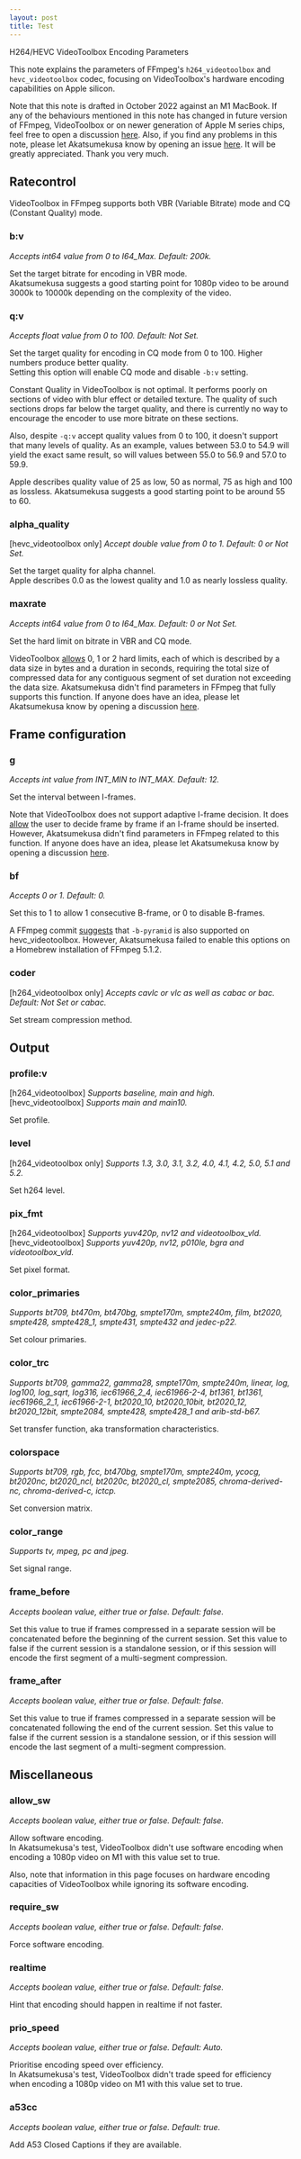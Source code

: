 ```yaml
---
layout: post
title: Test
---
```


H264/HEVC VideoToolbox Encoding Parameters  

This note explains the parameters of FFmpeg's `h264_videotoolbox` and `hevc_videotoolbox` codec, focusing on VideoToolbox's hardware encoding capabilities on Apple silicon.  

Note that this note is drafted in October 2022 against an M1 MacBook. If any of the behaviours mentioned in this note has changed in future version of FFmpeg, VideoToolbox or on newer generation of Apple M series chips, feel free to open a discussion [here](https://github.com/Akatmks/akatmks.github.io/issues). Also, if you find any problems in this note, please let Akatsumekusa know by opening an issue [here](https://github.com/Akatmks/akatmks.github.io/issues). It will be greatly appreciated. Thank you very much.  

## Ratecontrol

VideoToolbox in FFmpeg supports both VBR (Variable Bitrate) mode and CQ (Constant Quality) mode.  

### b:v
*Accepts int64 value from 0 to I64_Max. Default: 200k.*  

Set the target bitrate for encoding in VBR mode.  
Akatsumekusa suggests a good starting point for 1080p video to be around 3000k to 10000k depending on the complexity of the video.  

### q:v
*Accepts float value from 0 to 100. Default: Not Set.*  

Set the target quality for encoding in CQ mode from 0 to 100. Higher numbers produce better quality.  
Setting this option will enable CQ mode and disable `-b:v` setting.  

Constant Quality in VideoToolbox is not optimal. It performs poorly on sections of video with blur effect or detailed texture. The quality of such sections drops far below the target quality, and there is currently no way to encourage the encoder to use more bitrate on these sections.  

Also, despite `-q:v` accept quality values from 0 to 100, it doesn't support that many levels of quality. As an example, values between 53.0 to 54.9 will yield the exact same result, so will values between 55.0 to 56.9 and 57.0 to 59.9.  

Apple describes quality value of 25 as low, 50 as normal, 75 as high and 100 as lossless. Akatsumekusa suggests a good starting point to be around 55 to 60.  

### alpha_quality
\[hevc_videotoolbox only\] *Accept double value from 0 to 1. Default: 0 or Not Set.*  

Set the target quality for alpha channel.  
Apple describes 0.0 as the lowest quality and 1.0 as nearly lossless quality.  

### maxrate
*Accepts int64 value from 0 to I64_Max. Default: 0 or Not Set.*  

Set the hard limit on bitrate in VBR and CQ mode.  

VideoToolbox [allows](https://developer.apple.com/documentation/videotoolbox/kvtcompressionpropertykey_dataratelimits) 0, 1 or 2 hard limits, each of which is described by a data size in bytes and a duration in seconds, requiring the total size of compressed data for any contiguous segment of set duration not exceeding the data size. Akatsumekusa didn't find parameters in FFmpeg that fully supports this function. If anyone does have an idea, please let Akatsumekusa know by opening a discussion [here](https://github.com/Akatmks/akatmks.github.io/issues).  

## Frame configuration

### g
*Accepts int value from INT_MIN to INT_MAX. Default: 12.*  

Set the interval between I-frames.  

Note that VideoToolbox does not support adaptive I-frame decision. It does [allow](https://developer.apple.com/documentation/videotoolbox/kvtencodeframeoptionkey_forcekeyframe) the user to decide frame by frame if an I-frame should be inserted. However, Akatsumekusa didn't find parameters in FFmpeg related to this function. If anyone does have an idea, please let Akatsumekusa know by opening a discussion [here](https://github.com/Akatmks/akatmks.github.io/issues).  

### bf
*Accepts 0 or 1. Default: 0.*  

Set this to 1 to allow 1 consecutive B-frame, or 0 to disable B-frames.  

A FFmpeg commit [suggests](https://git.ffmpeg.org/gitweb/ffmpeg.git/commit/efece4442f3f583f7d04f98ef5168dfd08eaca5c) that `-b-pyramid` is also supported on hevc_videotoolbox. However, Akatsumekusa failed to enable this options on a Homebrew installation of FFmpeg 5.1.2.  

### coder
\[h264_videotoolbox only\] *Accepts cavlc or vlc as well as cabac or bac. Default: Not Set or cabac.*  

Set stream compression method.  

## Output

### profile:v
\[h264_videotoolbox\] *Supports baseline, main and high.*  
\[hevc_videotoolbox\] *Supports main and main10.*  

Set profile.  

### level
\[h264_videotoolbox only\] *Supports 1.3, 3.0, 3.1, 3.2, 4.0, 4.1, 4.2, 5.0, 5.1 and 5.2.*  

Set h264 level.  

### pix_fmt
\[h264_videotoolbox\] *Supports yuv420p, nv12 and videotoolbox_vld.*  
\[hevc_videotoolbox\] *Supports yuv420p, nv12, p010le, bgra and videotoolbox_vld.*  

Set pixel format.  

### color_primaries
*Supports bt709, bt470m, bt470bg, smpte170m, smpte240m, film, bt2020, smpte428, smpte428_1, smpte431, smpte432 and jedec-p22.*  

Set colour primaries.  

### color_trc
*Supports bt709, gamma22, gamma28, smpte170m, smpte240m, linear, log, log100, log_sqrt, log316, iec61966_2_4, iec61966-2-4, bt1361, bt1361, iec61966_2_1, iec61966-2-1, bt2020_10, bt2020_10bit, bt2020_12, bt2020_12bit, smpte2084, smpte428, smpte428_1 and arib-std-b67.*  

Set transfer function, aka transformation characteristics.  

### colorspace
*Supports bt709, rgb, fcc, bt470bg, smpte170m, smpte240m, ycocg, bt2020nc, bt2020_ncl, bt2020c, bt2020_cl, smpte2085, chroma-derived-nc, chroma-derived-c, ictcp.*  

Set conversion matrix.  

### color_range
*Supports tv, mpeg, pc and jpeg.*  

Set signal range.  

### frame_before
*Accepts boolean value, either true or false. Default: false.*  

Set this value to true if frames compressed in a separate session will be concatenated before the beginning of the current session. Set this value to false if the current session is a standalone session, or if this session will encode the first segment of a multi-segment compression.  

### frame_after
*Accepts boolean value, either true or false. Default: false.*  

Set this value to true if frames compressed in a separate session will be concatenated following the end of the current session. Set this value to false if the current session is a standalone session, or if this session will encode the last segment of a multi-segment compression.  

## Miscellaneous

### allow_sw
*Accepts boolean value, either true or false. Default: false.*  

Allow software encoding.  
In Akatsumekusa's test, VideoToolbox didn't use software encoding when encoding a 1080p video on M1 with this value set to true.  

Also, note that information in this page focuses on hardware encoding capacities of VideoToolbox while ignoring its software encoding.  

### require_sw
*Accepts boolean value, either true or false. Default: false.*  

Force software encoding.  

### realtime
*Accepts boolean value, either true or false. Default: false.*  

Hint that encoding should happen in realtime if not faster.  

### prio_speed
*Accepts boolean value, either true or false. Default: Auto.*  

Prioritise encoding speed over efficiency.  
In Akatsumekusa's test, VideoToolbox didn't trade speed for efficiency when encoding a 1080p video on M1 with this value set to true.  

### a53cc
*Accepts boolean value, either true or false. Default: true.*  

Add A53 Closed Captions if they are available.  
